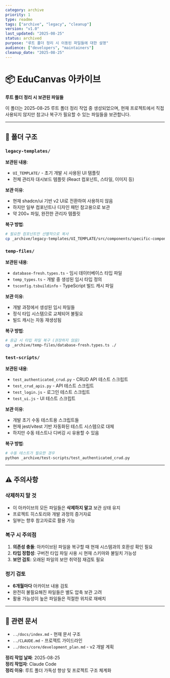 ```yaml
---
category: archive
priority: 1
type: readme
tags: ["archive", "legacy", "cleanup"]
version: "v1.0"
last_updated: "2025-08-25"
status: archived
purpose: "루트 폴더 정리 시 이동된 파일들에 대한 설명"
audience: ["developers", "maintainers"]
cleanup_date: "2025-08-25"
---
```


# 📦 EduCanvas 아카이브

**루트 폴더 정리 시 보관된 파일들**

이 폴더는 2025-08-25 루트 폴더 정리 작업 중 생성되었으며, 현재 프로젝트에서 직접 사용되지 않지만 참고나 복구가 필요할 수 있는 파일들을 보관합니다.

---

## 📁 폴더 구조

### `legacy-templates/`
**보관된 내용**: 
- `UI_TEMPLATE/` - 초기 개발 시 사용된 UI 템플릿
- 전체 관리자 대시보드 템플릿 (React 컴포넌트, 스타일, 이미지 등)

**보관 이유**:
- 현재 shadcn/ui 기반 v2 UI로 전환하여 사용하지 않음
- 하지만 일부 컴포넌트나 디자인 패턴 참고용으로 보관
- 약 200+ 파일, 완전한 관리자 템플릿

**복구 방법**:
```bash
# 필요한 컴포넌트만 선별적으로 복사
cp _archive/legacy-templates/UI_TEMPLATE/src/components/specific-component.tsx src/components/
```

### `temp-files/`
**보관된 내용**:
- `database-fresh.types.ts` - 임시 데이터베이스 타입 파일
- `temp_types.ts` - 개발 중 생성된 임시 타입 정의
- `tsconfig.tsbuildinfo` - TypeScript 빌드 캐시 파일

**보관 이유**:
- 개발 과정에서 생성된 임시 파일들
- 정식 타입 시스템으로 교체되어 불필요
- 빌드 캐시는 자동 재생성됨

**복구 방법**:
```bash
# 응급 시 타입 파일 복구 (권장하지 않음)
cp _archive/temp-files/database-fresh.types.ts ./
```

### `test-scripts/`
**보관된 내용**:
- `test_authenticated_crud.py` - CRUD API 테스트 스크립트
- `test_crud_apis.py` - API 테스트 스크립트  
- `test_login.js` - 로그인 테스트 스크립트
- `test_ui.js` - UI 테스트 스크립트

**보관 이유**:
- 개발 초기 수동 테스트용 스크립트들
- 현재 jest/vitest 기반 자동화된 테스트 시스템으로 대체
- 하지만 수동 테스트나 디버깅 시 유용할 수 있음

**복구 방법**:
```bash
# 수동 테스트가 필요한 경우
python _archive/test-scripts/test_authenticated_crud.py
```

---

## ⚠️ 주의사항

### 삭제하지 말 것
- 이 아카이브의 모든 파일들은 **삭제하지 말고** 보관 상태 유지
- 프로젝트 히스토리와 개발 과정의 증거자료
- 일부는 향후 참고자료로 활용 가능

### 복구 시 주의점
1. **의존성 충돌**: 아카이브된 파일을 복구할 때 현재 시스템과의 호환성 확인 필요
2. **타입 정합성**: 구버전 타입 파일 사용 시 현재 스키마와 불일치 가능성
3. **보안 검토**: 오래된 파일의 보안 취약점 재검토 필요

### 정기 검토
- **6개월마다** 아카이브 내용 검토
- 완전히 불필요해진 파일들은 별도 압축 보관 고려
- 활용 가능성이 높은 파일들은 적절한 위치로 재배치

---

## 🔗 관련 문서

- `../docs/index.md` - 현재 문서 구조
- `../CLAUDE.md` - 프로젝트 가이드라인
- `../docs/core/development_plan.md` - v2 개발 계획

**정리 작업 날짜**: 2025-08-25  
**정리 작업자**: Claude Code  
**정리 이유**: 루트 폴더 가독성 향상 및 프로젝트 구조 체계화